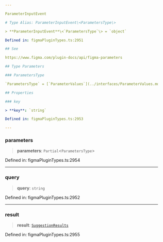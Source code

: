 ```yaml
---

ParameterInputEvent

# Type Alias: ParameterInputEvent\<ParametersType\>

> **ParameterInputEvent**\<`ParametersType`\> = `object`

Defined in: figmaPluginTypes.ts:2951

## See

https://www.figma.com/plugin-docs/api/figma-parameters

## Type Parameters

### ParametersType

`ParametersType` = [`ParameterValues`](../interfaces/ParameterValues.md)

## Properties

### key

> **key**: `string`

Defined in: figmaPluginTypes.ts:2953

---
```


### parameters

> **parameters**: `Partial`\<`ParametersType`\>

Defined in: figmaPluginTypes.ts:2954

---

### query

> **query**: `string`

Defined in: figmaPluginTypes.ts:2952

---

### result

> **result**: [`SuggestionResults`](../interfaces/SuggestionResults.md)

Defined in: figmaPluginTypes.ts:2955
